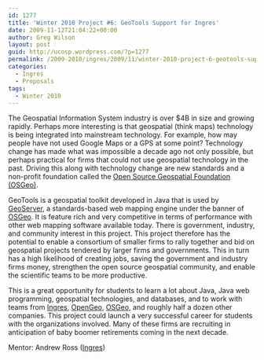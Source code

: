 ```yaml
---
id: 1277
title: 'Winter 2010 Project #6: GeoTools Support for Ingres'
date: 2009-11-12T21:04:22+00:00
author: Greg Wilson
layout: post
guid: http://ucosp.wordpress.com/?p=1277
permalink: /2009-2010/ingres/2009/11/winter-2010-project-6-geotools-support-for-ingres/
categories:
  - Ingres
  - Proposals
tags:
  - Winter 2010
---
```

The Geospatial Information System industry is over $4B in size and growing rapidly. Perhaps more interesting is that geospatial (think maps) technology is being integrated into mainstream technology. For example, how may people have not used Google Maps or a GPS at some point? Technology change has made what was impossible a decade ago not only possible, but perhaps practical for firms that could not use geospatial technology in the past. Driving this along with technology change are new standards and a non-profit foundation called the <a href="http://osgeo.org" target="_blank">Open Source Geospatial Foundation (OSGeo)</a>.

GeoTools is a geospatial toolkit developed in Java that is used by [GeoServer](http://geoserver.org), a standards-based web mapping engine under the banner of <a href="http://www.osgeo.org" target="_blank">OSGeo</a>. It is feature rich and very competitive in terms of performance with other web mapping software available today. [](http://geoserver.org)There is government, industry, and community interest in this project. This project therefore has the potential to enable a consortium of smaller firms to rally together and bid on geospatial projects tendered by larger firms and governments. This in turn has a high likelihood of creating jobs, saving the government and industry firms money, strengthen the open source geospatial community, and enable the scientific teams to be more productive.

This is a great opportunity for students to learn a lot about Java, Java web programming, geospatial technologies, and databases, and to work with teams from [Ingres](http://www.ingres.com), [OpenGeo](http://opengeo.org/), [OSGeo](http://www.osgeo.org), and roughly half a dozen other companies. This project could launch a very successful career for students with the organizations involved. Many of these firms are recruiting in anticipation of baby boomer retirements coming in the next decade.

Mentor: Andrew Ross ([Ingres](http://www.ingres.com))